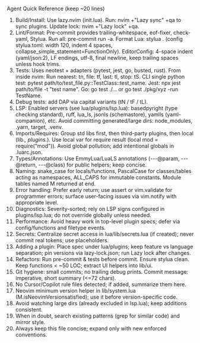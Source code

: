 Agent Quick Reference (keep ~20 lines)
1. Build/Install: Use lazy.nvim (init.lua). Run: nvim +"Lazy sync" +qa to sync plugins. Update lock: nvim +"Lazy lock" +qa.
2. Lint/Format: Pre-commit provides trailing-whitespace, eof-fixer, check-yaml, Stylua. Run all: pre-commit run -a. Format Lua: stylua .  (config stylua.toml: width 120, indent 4 spaces, collapse_simple_statement=FunctionOnly). EditorConfig: 4-space indent (yaml/json:2), LF endings, utf-8, final newline, keep trailing spaces unless hook trims.
3. Tests: Uses neotest + adapters (pytest, jest, go, busted, rust). From inside nvim: Run nearest: <leader>tn, file: <leader>tf, last: <leader>tl, stop: <leader>tS. CLI single python test: pytest path/to/test_file.py::TestClass::test_name. Jest: npx jest path/to/file -t "test name". Go: go test ./... or go test ./pkg/xyz -run TestName.
4. Debug tests: add DAP via capital variants (<leader>tN / tF / tL).
5. LSP: Enabled servers (see lua/plugins/lsp.lua): basedpyright (type checking standard), ruff, lua_ls, jsonls (schemastore), yamlls (yaml-companion), etc. Avoid committing generated/large dirs: node_modules, .yarn, target, .venv.
6. Imports/Requires: Group std libs first, then third-party plugins, then local (lib.*, plugins.*). Use local var for require result (local mod = require("mod")). Avoid global pollution; add intentional globals in .luarc.json.
7. Types/Annotations: Use EmmyLua/LuaLS annotations (---@param, ---@return, ---@class) for public helpers; keep concise.
8. Naming: snake_case for locals/functions, PascalCase for classes/tables acting as namespaces, ALL_CAPS for immutable constants. Module tables named M returned at end.
9. Error handling: Prefer early return; use assert or vim.validate for programmer errors; surface user-facing issues via vim.notify with appropriate level.
10. Diagnostics: Severity-sorted; rely on LSP signs configured in plugins/lsp.lua; do not override globally unless needed.
11. Performance: Avoid heavy work in top-level plugin specs; defer via config/functions and filetype events.
12. Secrets: Centralize secret access in lua/lib/secrets.lua (if created); never commit real tokens; use placeholders.
13. Adding a plugin: Place spec under lua/plugins; keep feature vs language separation; pin versions via lazy-lock.json; run Lazy lock after changes.
14. Refactors: Run pre-commit & tests before commit. Ensure stylua clean. Keep functions < ~50 LOC; extract UI helpers into lib/ui.
15. Git hygiene: small commits; no trailing debug prints. Commit message: imperative, short summary (<=72 chars).
16. No Cursor/Copilot rule files detected; if added, summarize them here.
17. Neovim minimum version helper in lib/system.lua (M.isNeovimVersionsatisfied); use it before version-specific code.
18. Avoid watching large dirs (already excluded in lsp.lua); keep additions consistent.
19. When in doubt, search existing patterns (grep for similar code) and mirror style.
20. Always keep this file concise; expand only with new enforced conventions.
